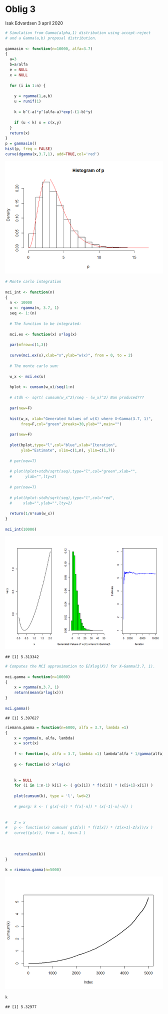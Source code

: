 Oblig 3
================
Isak Edvardsen
3 april 2020

``` r
# Simulation from Gamma(alpha,1) distribution using accept-reject 
# and a Gamma(a,b) proposal distribution.

gammasim <- function(n=10000, alfa=3.7) 
{
  a=3
  b=a/alfa
  e = NULL
  x = NULL
  
  for (i in 1:n) {
    
    y = rgamma(1,a,b)
    u = runif(1)
    
    k = b^(-a)*y^(alfa-a)*exp(-(1-b)*y)
      
    if (u < k) x = c(x,y)
  }
  return(x)
}
p = gammasim()
hist(p, freq = FALSE)
curve(dgamma(x,3.7,1), add=TRUE,col='red')
```

![](Oblig3_files/figure-gfm/Gamma%20simulation,%20might%20be%20useful-1.png)<!-- -->

``` r
# Monte carlo integration

mci_int <- function(n) 
{
  n <- 10000 
  u <- rgamma(n, 3.7, 1)
  seq <- 1:(n)
  
  # The function to be integrated:
  
  mci.ex <- function(x) x*log(x)
  
  par(mfrow=c(1,3))
  
  curve(mci.ex(x),xlab="x",ylab="w(x)", from = 0, to = 2)
  
  # The monte carlo sum:
  
  w_x <- mci.ex(u)
  
  hplot <- cumsum(w_x)/seq(1:n)
  
  # stdh <- sqrt( cumsum(w_x^2)/seq - (w_x)^2) Nan produced???
  
  par(new=F)
  
  hist(w_x, xlab="Generated Values of w(X) where X~Gamma(3.7, 1)",
       freq=F,col="green",breaks=30,ylab="",main="")
  
  par(new=F)
  
  plot(hplot,type="l",col="blue",xlab="Iteration",
       ylab="Estimate", xlim=c(1,n), ylim=c(1,7))
  
  # par(new=T)
  
  # plot(hplot+stdh/sqrt(seq),type="l",col="green",xlab="",
  #      ylab="",lty=2)
  
  # par(new=T)
  
  # plot(hplot-stdh/sqrt(seq),type="l",col="red",
  #     xlab="",ylab="",lty=2)
  
  return(1/n*sum(w_x))  
}

mci_int(10000)
```

![](Oblig3_files/figure-gfm/Monte%20carlo%20integration-1.png)<!-- -->

    ## [1] 5.313342

``` r
# Computes the MCI approximation to E[Xlog(X)] for X~Gamma(3.7, 1).

mci.gamma = function(n=10000)
{   
    x = rgamma(n,3.7, 1)
    return(mean(x*log(x)))
}

mci.gamma()
```

    ## [1] 5.397627

``` r
riemann.gamma = function(n=6000, alfa = 3.7, lambda =1)
{   
    x = rgamma(n, alfa, lambda)
    x = sort(x)
    
    f <- function(x, alfa = 3.7, lambda =1) lambda^alfa * 1/gamma(alfa)*x^(alfa-1)*exp(-lambda*x)
      
    g <- function(x) x*log(x)
    

    k = NULL
    for (i in 1:n-1) k[i] <- ( g(x[i]) * f(x[i]) * (x[i+1]-x[i]) )
    
    plot(cumsum(k), type = 'l', lwd=2)
    
    # georg: k <- ( g(x[-n]) * f(x[-n]) * (x[-1]-x[-n]) )

    
#   Z = x
#   p <- function(x) cumsum( g(Z[x]) * f(Z[x]) * (Z[x+1]-Z[x])/x )
#   curve((p(x)), from = 1, to=n-1 )
    
    
    
    return(sum(k))
}

k = riemann.gamma(n=5000)
```

![](Oblig3_files/figure-gfm/unnamed-chunk-2-1.png)<!-- -->

``` r
k
```

    ## [1] 5.32977
